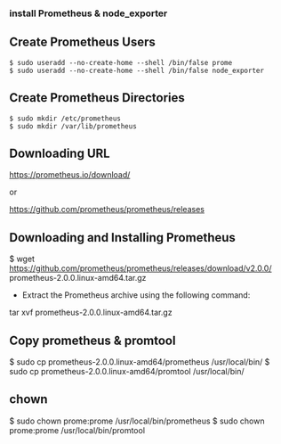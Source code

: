 ### install Prometheus & node_exporter

## Create Prometheus Users
```
$ sudo useradd --no-create-home --shell /bin/false prome
$ sudo useradd --no-create-home --shell /bin/false node_exporter
```
## Create Prometheus Directories
```
$ sudo mkdir /etc/prometheus
$ sudo mkdir /var/lib/prometheus
```
## Downloading URL 

https://prometheus.io/download/

or 

https://github.com/prometheus/prometheus/releases

## Downloading and Installing Prometheus

$ wget https://github.com/prometheus/prometheus/releases/download/v2.0.0/
prometheus-2.0.0.linux-amd64.tar.gz

* Extract the Prometheus archive using the following command:

tar xvf prometheus-2.0.0.linux-amd64.tar.gz

## Copy prometheus & promtool

$ sudo cp prometheus-2.0.0.linux-amd64/prometheus /usr/local/bin/
$ sudo cp prometheus-2.0.0.linux-amd64/promtool /usr/local/bin/

## chown

$ sudo chown prome:prome /usr/local/bin/prometheus
$ sudo chown prome:prome /usr/local/bin/promtool
